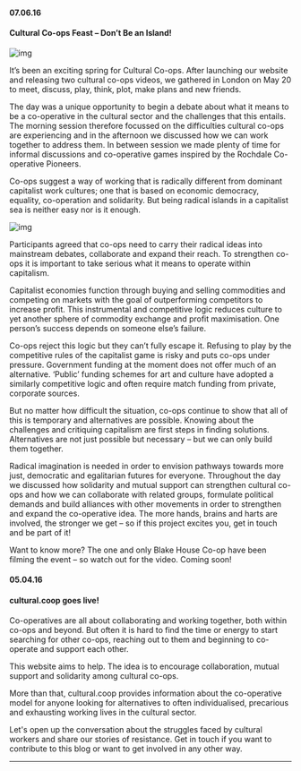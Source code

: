 <!--
1. You will need to upload the image somewhere. I have been upload images onto http://imgur.com.
2. Once it is uploaded, there are a few links imgur provide you to the image. 
3. Copy the 'Direct Link' one
4. Paste it like this into the post ![img](http://i.imgur.com/ZsGBONc.png)
-->

#### 07.06.16
#### Cultural Co-ops Feast – Don’t Be an Island!
![img](http://i.imgur.com/r43upr5.jpg)

It’s been an exciting spring for Cultural Co-ops. After launching our website and releasing two cultural co-ops videos, we gathered in London on May 20 to meet, discuss, play, think, plot, make plans and new friends. 

The day was a unique opportunity to begin a debate about what it means to be a co-operative in the cultural sector and the challenges that this entails. The morning session therefore focussed on the difficulties cultural co-ops are experiencing and in the afternoon we discussed how we can work together to address them. In between session we made plenty of time for informal discussions and co-operative games inspired by the Rochdale Co-operative Pioneers.

Co-ops suggest a way of working that is radically different from dominant capitalist work cultures; one that is based on economic democracy, equality, co-operation and solidarity. But being radical islands in a capitalist sea is neither easy nor is it enough. 

![img](http://i.imgur.com/2dXUEAT.jpg)

Participants agreed that co-ops need to carry their radical ideas into mainstream debates, collaborate and expand their reach. To strengthen co-ops it is important to take serious what it means to operate within capitalism. 

Capitalist economies function through buying and selling commodities and competing on markets with the goal of outperforming competitors to increase profit. This instrumental and competitive logic reduces culture to yet another sphere of commodity exchange and profit maximisation. One person’s success depends on someone else’s failure. 

Co-ops reject this logic but they can’t fully escape it. Refusing to play by the competitive rules of the capitalist game is risky and puts co-ops under pressure. Government funding at the moment does not offer much of an alternative. ‘Public’ funding schemes for art and culture have adopted a similarly competitive logic and often require match funding from private, corporate sources. 

But no matter how difficult the situation, co-ops continue to show that all of this is temporary and alternatives are possible. Knowing about the challenges and critiquing capitalism are first steps in finding solutions. Alternatives are not just possible but necessary – but we can only build them together.

Radical imagination is needed in order to envision pathways towards more just, democratic and egalitarian futures for everyone. Throughout the day we discussed how solidarity and mutual support can strengthen cultural co-ops and how we can collaborate with related groups, formulate political demands and build alliances with other movements in order to strengthen and expand the co-operative idea. The more hands, brains and harts are involved, the stronger we get – so if this project excites you, get in touch and be part of it!

Want to know more? The one and only Blake House Co-op have been filming the event – so watch out for the video. Coming soon!



#### 05.04.16
#### cultural.coop goes live!

Co-operatives are all about collaborating and working together, both within co-ops and beyond. But often it is hard to find the time or energy to start searching for other co-ops, reaching out to them and beginning to co-operate and support each other.

This website aims to help. The idea is to encourage collaboration, mutual support and solidarity among cultural co-ops. 

More than that, cultural.coop provides information about the co-operative model for anyone looking for alternatives to often individualised, precarious and exhausting working lives in the cultural sector.

Let's open up the conversation about the struggles faced by cultural workers and share our stories of resistance. Get in touch if you want to contribute to this blog or want to get involved in any other way. 

---
